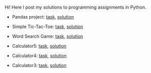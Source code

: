 Hi! Here I post my solutions to programming assignments in Python.

- Pandas project: [task](pandas_project/hospitals_data_analysis.md), [solution](pandas_project/hospitals_data_analysis.py)

- Simple Tic-Tac-Toe: [task](tic_tac_toe/tic_tac_toe.md), [solution](tic_tac_toe/tic_tac_toe.py)

- Word Search Game: [task](word_search_game/word_search_game.md), [solution](word_search_game/word_search_game.py)

- Calculator5: [task](calculator/task3.md), [solution](calculator/calculator5.py) 

- Calculator4: [task](calculator/task2.md), [solution](calculator/calculator4.py)

- Calculator3: [task](calculator/task1.md), [solution](calculator/calculator3.py)
